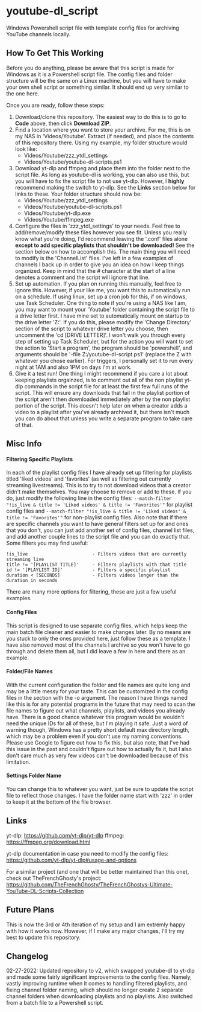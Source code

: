 # youtube-dl_script
Windows Powershell script file with template config files for archiving YouTube channels locally.

## How To Get This Working
Before you do anything, please be aware that this script is made for Windows as it is a Powershell script file. The config files and folder structure will be the same on a Linux machine, but you will have to make your own shell script or something similar. It should end up very similar to the one here.

Once you are ready, follow these steps:
1. Download/clone this repository. The easiest way to do this is to go to **Code** above, then click **Download ZIP**.
2. Find a location where you want to store your archive. For me, this is on my NAS in 'Videos/Youtube'. Extract (if needed), and place the contents of this repository there. Using my example, my folder structure would look like:
    * Videos/Youtube/zzz_ytdl_settings
    * Videos/Youtube/youtube-dl-scripts.ps1
3. Download yt-dlp and ffmpeg and place them into the folder next to the script file. As long as youtube-dl is working, you can also use this, but you will have to fix the script file to not use yt-dlp. However, I **__highly__** recommend making the switch to yt-dlp. See the **Links** section below for links to these. Your folder structure should now be:
    * Videos/Youtube/zzz_ytdl_settings
    * Videos/Youtube/youtube-dl-scripts.ps1
    * Videos/Youtube/yt-dlp.exe
    * Videos/Youtube/ffmpeg.exe
4. Configure the files in 'zzz_ytdl_settings' to your needs. Feel free to add/remove/modify these files however you see fit. Unless you really know what you're doing, I'd recommend leaving the '.conf' files alone **__except to add specific playlists that shouldn't be downloaded!__** See the section below on how to accomplish this. The main thing you will need to modify is the 'ChannelList' files. I've left in a few examples of channels I back up in order to give you an idea on how I keep things organized. Keep in mind that the # character at the start of a line denotes a comment and the script will ignore that line.
5. Set up automation. If you plan on running this manually, feel free to ignore this. However, if your like me, you want this to automatically run on a schedule. If using linux, set up a cron job for this, if on windows, use Task Scheduler. One thing to note if you're using a NAS like I am, you may want to mount your 'Youtube' folder containing the script file to a drive letter first. I have mine set to automatically mount on startup to the drive letter 'Z:'. If you do this, please modify the 'Change Directory' section of the script to whatever drive letter you choose, then uncomment the 'cd [DRIVE LETTER]'. I won't walk you through every step of setting up Task Scheduler, but for the action you will want to set the action to 'Start a program', the program should be 'powershell', and arguments should be '-file Z:/youtube-dl-script.ps1' (replace the Z with whatever you chose earlier). For triggers, I personally set it to run every night at 1AM and also 1PM on days I'm at work.
6. Give it a test run! One thing I might recommend if you care a lot about keeping playlists orgainzed, is to comment out all of the non playlist yt-dlp commands in the script file for at least the first few full runs of the script. This will ensure any downloads that fail in the playlist portion of the script aren't then downloaded immediately after by the non playlist portion of the script. This doesn't help later on when a creator adds a video to a playlist after you've already archived it, but there isn't much you can do about that unless you write a separate program to take care of that. 

## Misc Info
#### Filtering Specific Playlists
In each of the playlist config files I have already set up filtering for playlists titled 'liked videos' and 'favorites' (as well as filtering out currently streaming livestreams). This is to try to not download videos that a creator didn't make themselves. You may choose to remove or add to these. If you do, just modify the following line in the config files: `--match-filter "!is_live & title != 'Liked videos' & title != 'Favorites'"` for playlist config files and `--match-filter "!is_live & title != 'Liked videos' & title != 'Favorites'"` for non-playlist config files. Also note that if there are specific channels you want to have general filters set up for and ones that you don't, you can just add another set of config files, channel list files, and add another couple lines to the script file and you can do exactly that. Some filters you may find useful:
```
!is_live                        - Filters videos that are currently streaming live
title != '[PLAYLIST TITLE]'     - Filters playlists with that title
id != '[PLAYLIST ID]'           - Filters a specific playlist
duration < [SECONDS]            - Filters videos longer than the duration in seconds
```
There are many more options for filtering, these are just a few useful examples.
#### Config Files
This script is designed to use separate config files, which helps keep the main batch file cleaner and easier to make changes later. By no means are you stuck to only the ones provided here, just follow these as a template. I have also removed most of the channels I archive so you won't have to go through and delete them all, but I did leave a few in here and there as an example.
#### Folder/File Names
With the current configuration the folder and file names are quite long and may be a little messy for your taste. This can be customized in the config files in the section with the -o argument. The reason I have things named like this is for any potential programs in the future that may need to scan the file names to figure out what channels, playlists, and videos you already have. There is a good chance whatever this program would be wouldn't need the unique IDs for all of these, but I'm playing it safe. Just a word of warning though, Windows has a pretty short default max directory length, which may be a problem even if you don't use my naming conventions. Please use Google to figure out how to fix this, but also note, that I've had this issue in the past and couldn't figure out how to actually fix it, but I also don't care much as very few videos can't be downloaded because of this limitation.
#### Settings Folder Name
You can change this to whatever you want, just be sure to update the script file to reflect those changes. I have the folder name start with 'zzz' in order to keep it at the bottom of the file browser.

## Links
yt-dlp: https://github.com/yt-dlp/yt-dlp
ffmpeg: https://ffmpeg.org/download.html

yt-dlp documentation in case you need to modify the config files: https://github.com/yt-dlp/yt-dlp#usage-and-options

For a similar project (and one that will be better maintained than this one), check out TheFrenchGhosty's project: https://github.com/TheFrenchGhosty/TheFrenchGhostys-Ultimate-YouTube-DL-Scripts-Collection

## Future Plans
This is now the 3rd or 4th iteration of my setup and I am extremly happy with how it works now. However, if I make any major changes, I'll try my best to update this repository.

## Changelog
02-27-2022: Updated repository to v2, which swapped youtube-dl to yt-dlp and made some fairly significant improvements to the config files. Namely, vastly improving runtime when it comes to handling filtered playlists, and fixing channel folder naming, which should no longer create 2 separate channel folders when downloading playlists and no playlists. Also switched from a batch file to a Powershell script.
